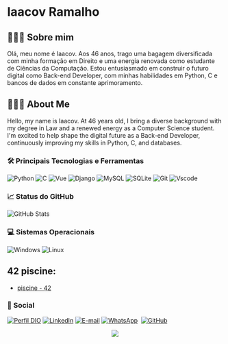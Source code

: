 # Iaacov Ramalho
## 🙋🏼‍♂️ Sobre mim
Olá, meu nome é Iaacov. Aos 46 anos, trago uma bagagem diversificada com minha formação em Direito e uma energia renovada como estudante de Ciências da Computação. Estou entusiasmado em construir o futuro digital como Back-end Developer, com minhas habilidades em Python, C e bancos de dados em constante aprimoramento.

## 🙋🏼‍♂️ About Me
Hello, my name is Iaacov. At 46 years old, I bring a diverse background with my degree in Law and a renewed energy as a Computer Science student. I'm excited to help shape the digital future as a Back-end Developer, continuously improving my skills in Python, C, and databases.

### 🛠 Principais Tecnologias e Ferramentas

![Python](https://img.shields.io/badge/python-3670A0?style=for-the-badge&logo=python&logoColor=ffdd54)
![C](https://img.shields.io/badge/C-A8B9CC?style=for-the-badge&logo=c&logoColor=white)
![Vue](https://img.shields.io/badge/vuejs-%2335495e.svg?style=for-the-badge&logo=vuedotjs&logoColor=%234FC08D)
![Django](https://img.shields.io/badge/django-%23092E20.svg?style=for-the-badge&logo=django&logoColor=white)
![MySQL](https://img.shields.io/badge/MySQL-00000F?style=for-the-badge&logo=mysql&logoColor=white)
![SQLite](https://img.shields.io/badge/SQLite-000?style=for-the-badge&logo=sqlite&logoColor=07405E)
![Git](https://img.shields.io/badge/Git-F05032?style=for-the-badge&logo=git&logoColor=white)
![Vscode](https://img.shields.io/badge/Vscode-007ACC?style=for-the-badge&logo=visual-studio-code&logoColor=white)



### 📈 Status do GitHub

![GitHub Stats](https://github-readme-stats.vercel.app/api?username=ciaacov&theme=transparent&bg_color=000&border_color=30A3DC&show_icons=true&icon_color=30A3DC&title_color=E94D5F&text_color=FFF)


### 💻 **Sistemas Operacionais**

![Windows](https://img.shields.io/badge/Windows-000?style=for-the-badge&logo=windows&logoColor=2CA5E0)
![Linux](https://img.shields.io/badge/Linux-000?style=for-the-badge&logo=linux&logoColor=FCC624)


<!-- Portfolio -->
## 42 piscine:
- [piscine - 42](https://github.com/ciaacov/piscine42.git)



### 📱 Social
[![Perfil DIO](https://img.shields.io/badge/-Meu%20Perfil%20na%20DIO-000000?style=for-the-badge&logo=gitbook&logoColor=white)](https://www.dio.me/users/icoiaacov)
[![LinkedIn](https://img.shields.io/badge/linkedin-%230077B5.svg?style=for-the-badge&logo=linkedin&logoColor=white)](https://www.linkedin.com/in/chaim-oliveira-048b2b2a)
[![E-mail](https://img.shields.io/badge/-Email-000?style=for-the-badge&logo=microsoft-outlook&logoColor=white)](mailto:icoiaacov@gmail.com)
[![WhatsApp](https://img.shields.io/badge/WhatsApp-234ea94b?style=for-the-badge&logo=whatsapp&logoColor=white)](https://wa.me/+351933106181)  
[![GitHub](https://img.shields.io/badge/GitHub-E44C30?style=for-the-badge&logo=github&logoColor=white)](https://github.com/ciaacov)


<!-- GIF -->
<p align="center">
  <img align="center" src="https://64.media.tumblr.com/e1c5da7500447ac51ab1661819d6f4b2/1a4296433cef4166-8b/s1280x1920/b8361cd88301da5372f86efff22d950c16dbed9b.gifv">
</p>
